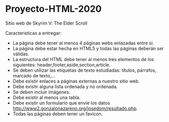 # Proyecto-HTML-2020

Sitio web de Skyrim V: The Elder Scroll

Caracteristicas a entregar:

* La página debe tener al menos 4 páginas webs enlazadas entre si.
* La página debe estar hecha en HTML5 y todas las páginas deberán ser válidas.
* La estructura del HTML debe tener al menos tres elementos de los siguientes: header,footer,aside,section,article.
* Se deben utilizar las etiquetas de texto estudiadas: títulos, párrafos, marcado de texto,…
* Debe existir enlaces a páginas externas a nuestro sitio web.
* Debe existir alguna lista ordenada y no ordenada.
* Se deben incluir imágenes.
* Debe existir al menos una tabla.
* Debe existir un formulario que envíe los datos http://www2.gonzalonazareno.org/josedom/resultado.php.
* Todas las páginas deben tener un favicon.
